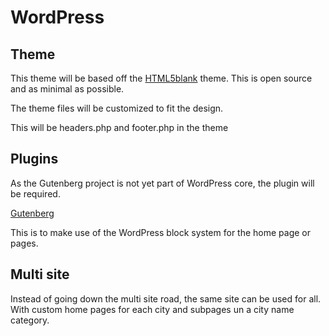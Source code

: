 # WordPress

## Theme

This theme will be based off the [HTML5blank](http://html5blank.com/) theme. This is open source and as minimal as possible.

The theme files will be customized to fit the design.

This will be headers.php and footer.php in the theme

## Plugins

As the Gutenberg project is not yet part of WordPress core, the plugin will be required.

[Gutenberg](https://wordpress.org/plugins/gutenberg/)

This is to make use of the WordPress block system for the home page or pages.

## Multi site

Instead of going down the multi site road, the same site can be used for all. With custom home pages for each city and subpages un a city name category.
